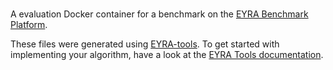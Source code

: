 # 

A evaluation Docker container for a benchmark on the
[EYRA Benchmark Platform](https://www.eyrabenchmark.net).

These files were generated using [EYRA-tools](https://github.com/EYRA-Benchmark/eyra-tools).
To get started with implementing your algorithm, have a look at the
[EYRA Tools documentation](https://eyra-tools.readthedocs.io/).
